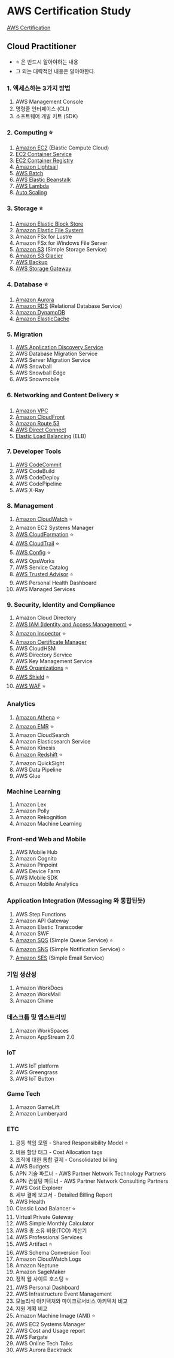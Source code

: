 # AWS Certification Study

[AWS Certification](https://www.aws.training/certification)

## Cloud Practitioner

- ⭐️ 은 반드시 알아야하는 내용
- 그 외는 대략적인 내용은 알아야한다.

### 1. 엑세스하는 3가지 방법

1. AWS Management Console
2. 명령줄 인터페이스 (CLI)
3. 소프트웨어 개발 키트 (SDK)

### 2. Computing ⭐️

1. [Amazon EC2](Computing/AWS%20EC2.md) (Elastic Compute Cloud)
2. [EC2 Container Service](Computing/Amazon%20EC2%20Container%20Service.md)
3. [EC2 Container Registry](Computing/Amazon%20EC2%20Container%20Registry.md)
4. [Amazon Lightsail](Computing/Amazon%20Lightsail.md)
5. [AWS Batch](Computing/AWS%20Batch.md)
6. [AWS Elastic Beanstalk](Computing/AWS%20Elastic%20Beanstalk.md)
7. [AWS Lambda](AWS%20Lambda.md)
8. [Auto Scaling](Computing/Auto%20Scaling.md)

### 3. Storage ⭐️

1. [Amazon Elastic Block Store](Storage/Amazon%20Elastic%20Block%20Store.md)
2. [Amazon Elastic File System](Storage/Amazon%20Elastic%20File%20System.md)
3. Amazon FSx for Lustre
4. Amazon FSx for Windows File Server
5. [Amazon S3](Storage/Amazon%20S3.md) (Simple Storage Service)
6. [Amazon S3 Glacier](Storage/Amazon%20S3%20Glacier.md)
7. [AWS Backup](Storage/AWS%20Backup.md)
8. [AWS Storage Gateway](Storage/AWS%20Storage%20Gateway.md)

### 4. Database ⭐️

1. [Amazon Aurora](Database/Amazon%20Aurora.md)
2. [Amazon RDS](Database/Amazon%20RDS.md) (Relational Database Service)
3. [Amazon DynamoDB](Database/Amazon%20DynamoDB.md)
4. [Amazon ElasticCache](Database/Amazon%20ElastiCache.md)

### 5. Migration

1. [AWS Application Discovery Service](Migration/AWS%20Application%20Discovery%20Service.md)
2. AWS Database Migration Service
3. AWS Server Migration Service
4. AWS Snowball
5. AWS Snowball Edge
6. AWS Snowmobile

### 6. Networking and Content Delivery ⭐️

1. [Amazon VPC](Networking/Amazon%20VPC.md)
2. [Amazon CloudFront](Networking/Amazon%20CloudFront.md)
3. [Amazon Route 53](Networking/Amazon%20Route%2053.md)
4. [AWS Direct Connect](Networking/AWS%20Direct%20Connect.md)
5. [Elastic Load Balancing](Networking/Elastic%20Load%20Balancing.md) (ELB)

### 7. Developer Tools

1. [AWS CodeCommit](Developer%20Tools/AWS%20CodeCommit.md)
2. AWS CodeBuild
3. AWS CodeDeploy
4. AWS CodePipeline
5. AWS X-Ray

### 8. Management

1. [Amazon CloudWatch](Management/Amazon%20CloudWatch.md) ⭐️
2. Amazon EC2 Systems Manager
3. [AWS CloudFormation](Management/AWS%20CloudFormation.md) ⭐️
4. [AWS CloudTrail](Management/AWS%20CloudTrail.md) ⭐️
5. [AWS Config](Management/AWS%20Config.md) ⭐️
6. AWS OpsWorks
7. AWS Service Catalog
8. [AWS Trusted Advisor](Management/AWS%20Trusted%20Advisor.md) ⭐️
9. AWS Personal Health Dashboard
10. AWS Managed Services

### 9. Security, Identity and Compliance

1. Amazon Cloud Directory
2. [AWS IAM (Identity and Access Management)](Security/AWS%20Identity%20and%20Access%20Management.md) ⭐️
3. [Amazon Inspector](Security/Amazon%20Inspector.md) ⭐️
4. [Amazon Certificate Manager](Security/AWS%20Certificate%20Manager.md)
5. AWS CloudHSM
6. AWS Directory Service
7. AWS Key Management Service
8. [AWS Organizations](Security/AWS%20Organizations.md) ⭐️
9. [AWS Shield](Security/AWS%20Shield.md) ⭐️
10. [AWS WAF](Security/AWS%20WAF.md) ⭐️

### Analytics

1. [Amazon Athena](Analysis/Amazon%20Athena.md) ⭐️
2. [Amazon EMR](Analysis/Amazon%20EMR.md) ⭐️
3. Amazon CloudSearch
4. Amazon Elasticsearch Service
5. Amazon Kinesis
6. [Amazon Redshift](Analysis/Amazon%20Redshift.md) ⭐️
7. Amazon QuickSight
8. AWS Data Pipeline
9. AWS Glue

### Machine Learning

1. Amazon Lex
2. Amazon Polly
3. Amazon Rekognition
4. Amazon Machine Learning

### Front-end Web and Mobile

1. AWS Mobile Hub
2. Amazon Cognito
3. Amazon Pinpoint
4. AWS Device Farm
5. AWS Mobile SDK
6. Amazon Mobile Analytics

### Application Integration (Messaging 와 통합된듯)

1. AWS Step Functions
2. Amazon API Gateway
3. Amazon Elastic Transcoder
4. Amazon SWF
5. [Amazon SQS](Application%20Integration/Amazon%20SQS.md) (Simple Queue Service) ⭐️
6. [Amazon SNS](Application%20Integration/Amazon%20SNS.md) (Simple Notification Service) ⭐️
7. [Amazon SES](Application%20Integration/Amazon%20SES.md) (Simple Email Service)

### 기업 생산성

1. Amazon WorkDocs
2. Amazon WorkMail
3. Amazon Chime

### 데스크톱 및 앱스트리밍

1. Amazon WorkSpaces
2. Amazon AppStream 2.0

### IoT

1. AWS IoT platform
2. AWS Greengrass
3. AWS IoT Button

### Game Tech

1. Amazon GameLift
2. Amazon Lumberyard

### ETC

1. 공동 책임 모델 - Shared Responsibility Model ⭐️
2. 비용 할당 태그 - Cost Allocation tags
3. 조직에 대한 통합 결제 - Consolidated billing
4. AWS Budgets
5. APN 기술 파트너 - AWS Partner Network Technology Partners
6. APN 컨설팅 파트너 - AWS Partner Network Consulting Partners
7. AWS Cost Explorer
8. 세부 결제 보고서 - Detailed Billing Report
9. AWS Health
10. Classic Load Balancer ⭐️
11. Virtual Private Gateway
12. AWS Simple Monthly Calculator
13. AWS 총 소유 비용(TCO) 계산기
14. AWS Professional Services
15. AWS Artifact ⭐️
16. AWS Schema Conversion Tool
17. Amazon CloudWatch Logs
18. Amazon Neptune
19. Amazon SageMaker
20. 정적 웹 사이트 호스팅 ⭐️
21. AWS Personal Dashboard
22. AWS Infrastructure Event Management
23. 모놀리식 아키텍처와 마이크로서비스 아키텍처 비교
24. 지원 계획 비교
25. Amazon Machine Image (AMI) ⭐️
26. AWS EC2 Systems Manager
27. AWS Cost and Usage report
28. AWS Fargate
29. AWS Online Tech Talks
30. AWS Aurora Backtrack

